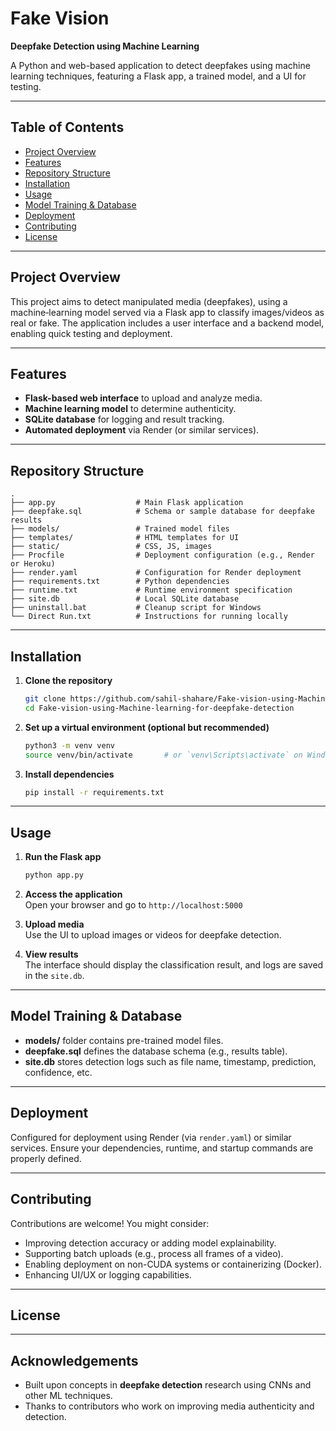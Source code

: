 # Fake Vision

**Deepfake Detection using Machine Learning**

A Python and web-based application to detect deepfakes using machine learning techniques, featuring a Flask app, a trained model, and a UI for testing.

---

##  Table of Contents

- [Project Overview](#project-overview)  
- [Features](#features)  
- [Repository Structure](#repository-structure)  
- [Installation](#installation)  
- [Usage](#usage)  
- [Model Training & Database](#model-training-database)  
- [Deployment](#deployment)  
- [Contributing](#contributing)  
- [License](#license)

---

##  Project Overview

This project aims to detect manipulated media (deepfakes), using a machine‑learning model served via a Flask app to classify images/videos as real or fake. The application includes a user interface and a backend model, enabling quick testing and deployment.

---

##  Features

-  **Flask-based web interface** to upload and analyze media.  
-  **Machine learning model** to determine authenticity.  
-  **SQLite database** for logging and result tracking.  
-  **Automated deployment** via Render (or similar services).

---

##  Repository Structure

```
.
├── app.py                  # Main Flask application
├── deepfake.sql            # Schema or sample database for deepfake results
├── models/                 # Trained model files
├── templates/              # HTML templates for UI
├── static/                 # CSS, JS, images
├── Procfile                # Deployment configuration (e.g., Render or Heroku)
├── render.yaml             # Configuration for Render deployment
├── requirements.txt        # Python dependencies
├── runtime.txt             # Runtime environment specification
├── site.db                 # Local SQLite database
├── uninstall.bat           # Cleanup script for Windows
└── Direct Run.txt          # Instructions for running locally
```

---

##  Installation

1. **Clone the repository**  
   ```bash
   git clone https://github.com/sahil-shahare/Fake-vision-using-Machine-learning-for-deepfake-detection.git
   cd Fake-vision-using-Machine-learning-for-deepfake-detection
   ```

2. **Set up a virtual environment (optional but recommended)**  
   ```bash
   python3 -m venv venv
   source venv/bin/activate       # or `venv\Scripts\activate` on Windows
   ```

3. **Install dependencies**  
   ```bash
   pip install -r requirements.txt
   ```

---

##  Usage

1. **Run the Flask app**  
   ```bash
   python app.py
   ```

2. **Access the application**  
   Open your browser and go to `http://localhost:5000`

3. **Upload media**  
   Use the UI to upload images or videos for deepfake detection.

4. **View results**  
   The interface should display the classification result, and logs are saved in the `site.db`.

---

##  Model Training & Database

- **models/** folder contains pre-trained model files.  
- **deepfake.sql** defines the database schema (e.g., results table).  
- **site.db** stores detection logs such as file name, timestamp, prediction, confidence, etc.

---

##  Deployment

Configured for deployment using Render (via `render.yaml`) or similar services. Ensure your dependencies, runtime, and startup commands are properly defined.

---

##  Contributing

Contributions are welcome! You might consider:

- Improving detection accuracy or adding model explainability.  
- Supporting batch uploads (e.g., process all frames of a video).  
- Enabling deployment on non-CUDA systems or containerizing (Docker).  
- Enhancing UI/UX or logging capabilities.

---

##  License



---

##  Acknowledgements

- Built upon concepts in **deepfake detection** research using CNNs and other ML techniques.  
- Thanks to contributors who work on improving media authenticity and detection.
